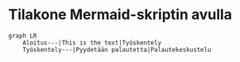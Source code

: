 # Tilakone Mermaid-skriptin avulla


```mermaid
graph LR
    Aloitus---|This is the text|Työskentely
    Työskentely---|Pyydetään palautetta|Palautekeskustelu
    
  
```
